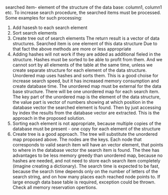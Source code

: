 searched item- element of the structure of the data base: column1, column1 etc.
To increase search procedure, the searched items must be processed.
Some examples for such processing:
1. Add hasesh to each search element
2. Sort search elements
3. Create tree out of search elements
The return result is a vector of data structures. Searched item is one element of this data structure
Due to that fact the above methods are more or less appropriate
1. Adding hashes will not work if they are added as additional fieled in the structure. Hashes must be sorted to be able to profit from them.
And we cannot sort by all elements of the table at the same time, unless we create separate structure for each element of the data structure.
Unordered map uses hashes and sorts them. This is a good choise for increase search speed, but it has increased memory consumption and create database time.
The unordered map must be external for the data base structure. There will be one unordered map for each search item.
The key part of the unordered map is the element of the data structure, the value part is vector of numbers showing at which position in the database vector
the searched element is found. Then by just accessing by index the results from the database vector are extracted.
This is the approach in the proposed solution.
2. Sorting each element is not appropriate, because multiple copies of the database must be present - one copy for each element of the structure
3. Create tree is a good approach. The tree will substitute the unordered map proposed above. The nodes are the keys.
Each node that corresponds to valid search item will have an vector element,
that points to where in the database vector the search item is found. The thee has advantages to be less memory greedy than unordered map,
because no hashes are needed, and not need to store each search item completely (imagine creating a dictionary).
The search time is expected to be fast, because the search time depends only on the number of letters of the search string,
and on how many places each reached node points to.
If large enough data base table is required, exception could be thrown. Check all memory reservation opertions.
